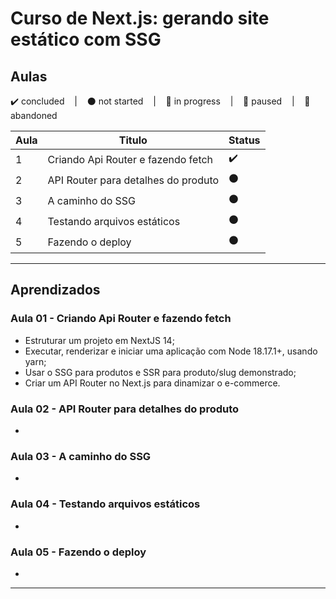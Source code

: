 # Curso de Next.js: gerando site estático com SSG

## Aulas
<p>
  ✔️ concluded &nbsp;&nbsp;&nbsp;|&nbsp;&nbsp;&nbsp;
  ⚫ not started &nbsp;&nbsp;&nbsp;|&nbsp;&nbsp;&nbsp;
  🔵 in progress &nbsp;&nbsp;&nbsp;|&nbsp;&nbsp;&nbsp;
  🔶 paused &nbsp;&nbsp;&nbsp;|&nbsp;&nbsp;&nbsp;
  🔴 abandoned 
</p>

| Aula | Titulo | Status |
| --- | --- | --- |
| 1 | Criando Api Router e fazendo fetch | ✔️ |
| 2 | API Router para detalhes do produto | ⚫ |
| 3 | A caminho do SSG | ⚫ |
| 4 | Testando arquivos estáticos | ⚫ |
| 5 | Fazendo o deploy | ⚫ |

---

## Aprendizados

### Aula 01 - Criando Api Router e fazendo fetch
<ul>
  <li>Estruturar um projeto em NextJS 14;</li>
  <li>Executar, renderizar e iniciar uma aplicação com Node 18.17.1+, usando yarn;</li>
  <li>Usar o SSG para produtos e SSR para produto/slug demonstrado;</li>
  <li>Criar um API Router no Next.js para dinamizar o e-commerce.</li>
</ul>

### Aula 02 - API Router para detalhes do produto
<ul>
  <li></li>
</ul>

### Aula 03 - A caminho do SSG
<ul>
  <li></li>
</ul>

### Aula 04 - Testando arquivos estáticos
<ul>
  <li></li>
</ul>

### Aula 05 - Fazendo o deploy
<ul>
  <li></li>
</ul>

---

<!-- ## 🎯 Projeto desenvolvido
Este é o screenshot do projeto que foi desenvolvido durante o curso:

<p align="center">
  <img alt="Miniatura da imagem do projeto"src="../../.github/thumbs/preview.jpg">
</p> -->